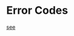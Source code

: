 # Error Codes

[see](https://github.com/OLSF/libra/blob/main/ol/documentation/core-devs/error_codes.md)
